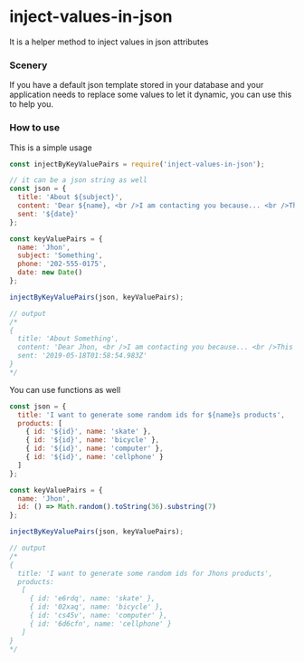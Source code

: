 # inject-values-in-json

It is a helper method to inject values in json attributes

### Scenery
If you have a default json template stored in your database and your application needs to replace some values to let it dynamic, you can use this to help you.

### How to use
This is a simple usage

```js
const injectByKeyValuePairs = require('inject-values-in-json');

// it can be a json string as well
const json = {
  title: 'About ${subject}',
  content: 'Dear ${name}, <br />I am contacting you because... <br />This is my phone number ${phone}',
  sent: '${date}'
};

const keyValuePairs = {
  name: 'Jhon',
  subject: 'Something',
  phone: '202-555-0175',
  date: new Date()
};

injectByKeyValuePairs(json, keyValuePairs);

// output
/*
{ 
  title: 'About Something',
  content: 'Dear Jhon, <br />I am contacting you because... <br />This is my phone number 202-555-0175',
  sent: '2019-05-18T01:58:54.983Z' 
}
*/
```

You can use functions as well

```js
const json = {
  title: 'I want to generate some random ids for ${name}s products',
  products: [
    { id: '${id}', name: 'skate' },
    { id: '${id}', name: 'bicycle' },
    { id: '${id}', name: 'computer' },
    { id: '${id}', name: 'cellphone' }
  ]
};

const keyValuePairs = {
  name: 'Jhon',
  id: () => Math.random().toString(36).substring(7)
};

injectByKeyValuePairs(json, keyValuePairs);

// output
/*
{ 
  title: 'I want to generate some random ids for Jhons products',
  products:
   [ 
     { id: 'e6rdq', name: 'skate' },
     { id: '02xaq', name: 'bicycle' },
     { id: 'cs45v', name: 'computer' },
     { id: '6d6cfn', name: 'cellphone' }
   ]
}
*/
```
